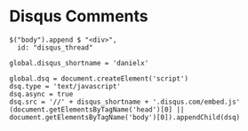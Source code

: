 Disqus Comments
===============

    $("body").append $ "<div>",
      id: "disqus_thread"

    global.disqus_shortname = 'danielx'

    global.dsq = document.createElement('script')
    dsq.type = 'text/javascript'
    dsq.async = true
    dsq.src = '//' + disqus_shortname + '.disqus.com/embed.js'
    (document.getElementsByTagName('head')[0] || document.getElementsByTagName('body')[0]).appendChild(dsq)
